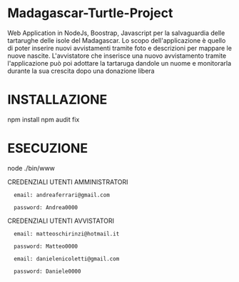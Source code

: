# Madagascar-Turtle-Project
Web Application in NodeJs, Boostrap, Javascript per la salvaguardia delle tartarughe delle isole del Madagascar. Lo scopo dell'applicazione è quello di poter inserire nuovi avvistamenti tramite foto e descrizioni per mappare le nuove nascite.
L'avvistatore che inserisce una nuovo avvistamento tramite l'applicazione può poi adottare la tartaruga dandole un nuome e monitorarla durante la sua crescita dopo una donazione libera

# INSTALLAZIONE
npm install
npm audit fix

# ESECUZIONE 
node ./bin/www



CREDENZIALI UTENTI AMMINISTRATORI 

      email: andreaferrari@gmail.com
      
      password: Andrea0000

CREDENZIALI UTENTI AVVISTATORI 

      email: matteoschirinzi@hotmail.it
      
      password: Matteo0000
      
      email: danielenicoletti@gmail.com
      
      password: Daniele0000

